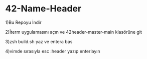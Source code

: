 # 42-Name-Header
1)Bu Repoyu İndir

2)İterm uygulamasını açın ve 42header-master-main klasörüne git

3)zsh build.sh yaz ve entera bas

4)vimde sırasıyla esc :header yazıp enterlayın
